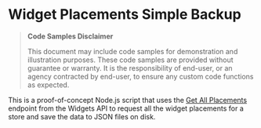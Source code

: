 # Widget Placements Simple Backup

> **Code Samples Disclaimer**
>
> This document may include code samples for demonstration and illustration purposes. These code samples are provided without guarantee or warranty. It is the responsibility of end-user, or an agency contracted by end-user, to ensure any custom code functions as expected.

This is a proof-of-concept Node.js script that uses the [Get All Placements](https://developer.bigcommerce.com/docs/rest-content/widgets/placement#get-all-placements) endpoint from the Widgets API to request all the widget placements for a store and save the data to JSON files on disk.